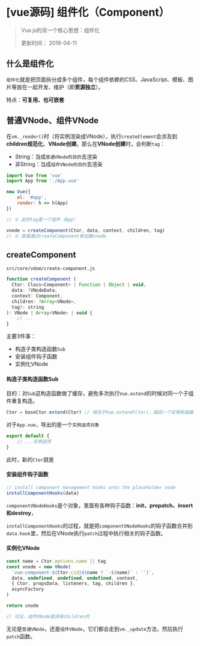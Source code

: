 # [vue源码] 组件化（Component）
> Vue.js的另一个核心思想：组件化
> 
> 更新时间： 2019-04-11

## 什么是组件化
`组件化`就是把页面拆分成多个组件，每个组件依赖的CSS、JavaScript、模板、图片等放在一起开发、维护（即**资源独立**）。

特点：**可复用、也可嵌套**

## 普通VNode、组件VNode
在`vm._render()`时（将实例渲染成VNode），执行`createElement`会涉及到**children规范化**、**VNode创建**。那么在**VNode创建**时，会判断`tag`：
 - String：当成`普通VNode的目的`去渲染
 - 非String：当成`组件VNode的目的`去渲染

```js
import Vue from 'vue'
import App from './App.vue'

new Vue({
    el: '#app',
    render: h => h(App)
})

// ① 此时tag是一个组件（App）
```
```js
vnode = createComponent(Ctor, data, context, children, tag)
// ② 直接通过createComponent来创建vnode
```

## createComponent
`src/core/vdom/create-component.js`
```js
function createComponent (
  Ctor: Class<Component> | Function | Object | void,
  data: ?VNodeData,
  context: Component,
  children: ?Array<VNode>,
  tag?: string
): VNode | Array<VNode> | void {
    // ...
}
```
主要3件事：
 - 构造子类构造函数`Sub`
 - 安装组件钩子函数
 - 实例化VNode

#### 构造子类构造函数Sub
目的：对`Sub`这构造函数做了缓存，避免多次执行`Vue.extend`的时候对同一个子组件重复构造。

```js
Ctor = baseCtor.extend(Ctor) // 相当于Vue.extend(Ctor)，返回一个实例构造器
```

对于`App.vue`，导出的是一个`实例选项对象`
```js
export default {
    // ...实例选项
}
```
此时，新的`Ctor`就是

#### 安装组件钩子函数
```js
// install component management hooks onto the placeholder node
installComponentHooks(data)
```

`componentVNodeHooks`是个对象，里面有各种钩子函数：**init、prepatch、insert和destroy**，

`installComponentHooks`的过程，就是把`componentVNodeHooks`的钩子函数合并到`data.hook`里，然后在VNode执行`patch`过程中执行相关的钩子函数。

#### 实例化VNode
```js
const name = Ctor.options.name || tag
const vnode = new VNode(
  `vue-component-${Ctor.cid}${name ? `-${name}` : ''}`,
  data, undefined, undefined, undefined, context,
  { Ctor, propsData, listeners, tag, children },
  asyncFactory
)

return vnode

// 可见，组件VNode是没有children的
```

无论是`普通VNode`，还是`组件VNode`，它们都会走到`vm._update`方法，然后执行`patch`函数。